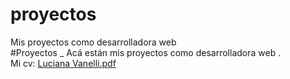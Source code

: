 # proyectos 
Mis proyectos como desarrolladora web <br>
#Proyectos _ 
Acá están mis proyectos como desarrolladora web . <br>
Mi cv: [ Luciana Vanelli.pdf ](https://github.com/luchivanelli/proyectos/files/8457513/Luciana.Vanelli.pdf)